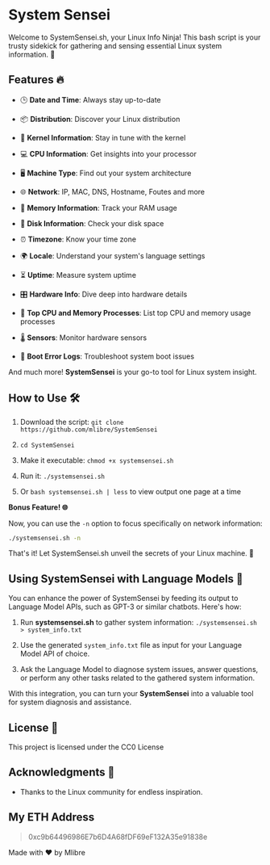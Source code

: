 # System Sensei

Welcome to SystemSensei.sh, your Linux Info Ninja! This bash script is your trusty sidekick for gathering and sensing essential Linux system information. 🚀

## Features 🔥

- 🕒 **Date and Time**: Always stay up-to-date

- 📦 **Distribution**: Discover your Linux distribution

- 🐧 **Kernel Information**: Stay in tune with the kernel

- 💻 **CPU Information**: Get insights into your processor

- 🖥️ **Machine Type**: Find out your system architecture

- 🌐 **Network**: IP, MAC, DNS, Hostname, Foutes and more

- 🧠 **Memory Information**: Track your RAM usage

- 💾 **Disk Information**: Check your disk space

- ⏰ **Timezone**: Know your time zone

- 🌍 **Locale**: Understand your system's language settings

- ⏳ **Uptime**: Measure system uptime

- 🎛️ **Hardware Info**: Dive deep into hardware details

- 📃 **Top CPU and Memory Processes**: List top CPU and memory usage processes

- 🌡️ **Sensors**: Monitor hardware sensors

- 📜 **Boot Error Logs**: Troubleshoot system boot issues

And much more! **SystemSensei** is your go-to tool for Linux system insight.

## How to Use 🛠️

1. Download the script: `git clone https://github.com/mlibre/SystemSensei`

2. `cd SystemSensei`

3. Make it executable: `chmod +x systemsensei.sh`

4. Run it: `./systemsensei.sh`

5. Or `bash systemsensei.sh | less` to view output one page at a time

**Bonus Feature! 🌐**

Now, you can use the `-n` option to focus specifically on network information:

```bash
./systemsensei.sh -n
```

That's it! Let SystemSensei.sh unveil the secrets of your Linux machine. 🥋

## Using SystemSensei with Language Models 🤖

You can enhance the power of SystemSensei by feeding its output to Language Model APIs, such as GPT-3 or similar chatbots. Here's how:

1. Run **systemsensei.sh** to gather system information: `./systemsensei.sh > system_info.txt`

2. Use the generated `system_info.txt` file as input for your Language Model API of choice.

3. Ask the Language Model to diagnose system issues, answer questions, or perform any other tasks related to the gathered system information.

With this integration, you can turn your **SystemSensei** into a valuable tool for system diagnosis and assistance.

## License 📜

This project is licensed under the CC0 License

## Acknowledgments 🙏

- Thanks to the Linux community for endless inspiration.

## My ETH Address

> 0xc9b64496986E7b6D4A68fDF69eF132A35e91838e

Made with ❤️ by Mlibre
